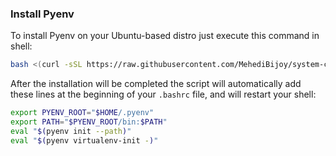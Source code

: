 ### Install Pyenv

To install Pyenv on your Ubuntu-based distro just execute this command in shell:

```bash
bash <(curl -sSL https://raw.githubusercontent.com/MehediBijoy/system-configure/main/pyenv-installer.sh)
```

After the installation will be completed the script will automatically add these lines at the beginning of your `.bashrc` file, and will restart your shell:

```bash
export PYENV_ROOT="$HOME/.pyenv"
export PATH="$PYENV_ROOT/bin:$PATH"
eval "$(pyenv init --path)"
eval "$(pyenv virtualenv-init -)"
```
